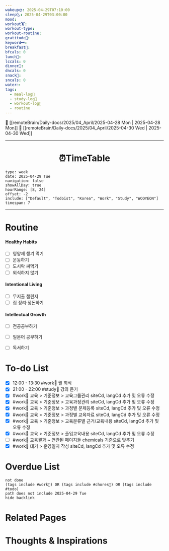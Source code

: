 ```yaml
---
wakeup🌞: 2025-04-29T07:10:00
sleep🌜: 2025-04-29T03:00:00
mood: 
workout🏋️: 
workout-type: 
workout-routine: 
gratitude🙏: 
keyword🗝️: 
breakfast🍳: 
bfcals: 0
lunch🍚: 
lccals: 0
dinner🥗: 
dncals: 0
snack🍬: 
sncals: 0
water💧: 
tags:
  - meal-log📝
  - study-log📓
  - workout-log💪
  - routine
---
```


🔺 [[remoteBrain/Daily-docs/2025/04_April/2025-04-28 Mon | 2025-04-28 Mon]]
🔻 [[remoteBrain/Daily-docs/2025/04_April/2025-04-30 Wed | 2025-04-30 Wed]]
___
<h1> <center>⏰TimeTable </center> </h1>

```gEvent
type: week
date: 2025-04-29 Tue
navigation: false
showAllDay: true
hourRange: [8, 24]
offset: -2
include: ["Default", "Todoist", "Korea", "Work", "Study", "WOOYEON"]
timespan: 7
```

--- 


# Routine 

####  Healthy Habits
- [ ] 영양제 챙겨 먹기
- [ ] 운동하기
- [ ] 도시락 싸먹기 
- [ ] 외식하지 않기 

####  Intentional Living 
- [ ] 무지출 챌린지 
- [ ] 집 정리·정돈하기

#### Intellectual Growth
- [ ] 전공공부하기
- [ ] 일본어 공부하기
- [ ] 독서하기



# To-do List

- [x] 12:00 - 13:30 #work💼 월 회식
- [x] 21:00 - 22:00 #study📓 강의 듣기
- [x] #work💼 교육 > 기준정보 > 교육그룹관리 siteCd, langCd 추가 및 오류 수정
- [x] #work💼 교육 > 기준정보 > 교육과정관리 siteCd, langCd 추가 및 오류 수정
- [x] #work💼 교육 > 기준정보 > 과정별 문제등록 siteCd, langCd 추가 및 오류 수정
- [x] #work💼 교육 > 기준정보 > 과정별 교육자료 siteCd, langCd 추가 및 오류 수정
- [x] #work💼 교육 > 기준정보 > 교육분류별 근거/교육내용 siteCd, langCd 추가 및 오류 수정
- [x] #work💼 교육 > 기준정보 > 출입교육내용 siteCd, langCd 추가 및 오류 수정
- [ ] #work💼 교육결과 ~ 연관된 페이지들 chemicals 기준으로 맞추기
- [x] #work💼 대기 > 운영일지 작성 siteCd, langCd 추가 및 오류 수정

# Overdue List
```tasks
not done
(tags include #work💼) OR (tags include #chores🧺) OR (tags include #todo)
path does not include 2025-04-29 Tue
hide backlink
```

# Related Pages



# Thoughts & Inspirations

